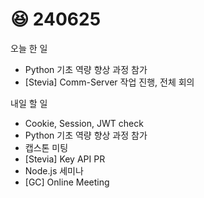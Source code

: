 # 😆 240625

오늘 한 일

* Python 기초 역량 향상 과정 참가
* \[Stevia] Comm-Server 작업 진행, 전체 회의

내일 할 일

* Cookie, Session, JWT check
* Python 기초 역량 향상 과정 참가
* 캡스톤 미팅
* \[Stevia] Key API PR
* Node.js 세미나
* \[GC] Online Meeting
